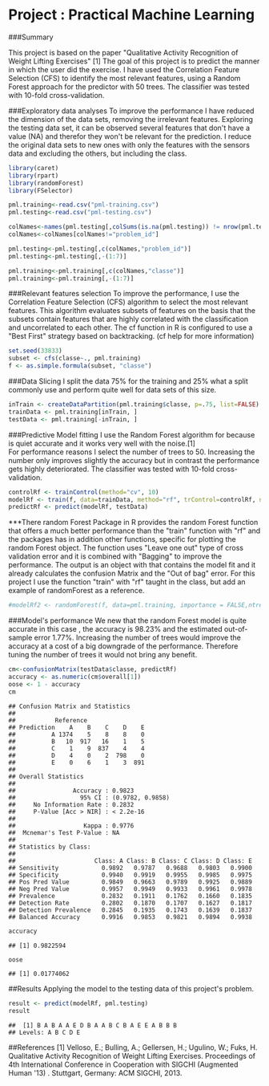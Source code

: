 # Project : Practical Machine Learning


###Summary 

This project is based on the paper "Qualitative Activity Recognition of Weight Lifting Exercises" [1] The goal of this project is to predict the manner in which the user did the exercise.
I have used the Correlation Feature Selection (CFS) to identify the most relevant features, using a Random Forest approach for the predictor with 50 trees. The classifier was tested with 10-fold  cross-validation.


###Exploratory data analyses 
To improve the performance I have reduced the dimension of the data sets, removing the irrelevant features.
Exploring the testing data set, it can be observed several features that don't have a value (NA) and therefor they won't be relevant for the prediction. I reduce the original data sets to new ones with only the features with the sensors data and excluding the others, but including the class.


```r
library(caret)
library(rpart)
library(randomForest)
library(FSelector)

pml.training<-read.csv("pml-training.csv")
pml.testing<-read.csv("pml-testing.csv")

colNames<-names(pml.testing[,colSums(is.na(pml.testing)) != nrow(pml.testing)])
colNames<-colNames[colNames!="problem_id"]

pml.testing<-pml.testing[,c(colNames,"problem_id")]
pml.testing<-pml.testing[,-(1:7)]

pml.training<-pml.training[,c(colNames,"classe")]
pml.training<-pml.training[,-(1:7)]
```

###Relevant features selection
To improve the performance, I use the Correlation Feature Selection (CFS) algorithm to select the most relevant features. This algorithm evaluates subsets of features on the basis that the subsets contain features  that are highly correlated with the classification and uncorrelated to each other.
The cf function in R is configured to use a "Best First" strategy based on backtracking. (cf help for more information)


```r
set.seed(33833) 
subset <- cfs(classe~., pml.training)
f <- as.simple.formula(subset, "classe")
```

###Data Slicing
I split the data 75% for the training and 25% what a split commonly use and perform quite well for data sets of this size.


```r
inTrain <- createDataPartition(pml.training$classe, p=.75, list=FALSE)
trainData <- pml.training[inTrain, ]
testData <- pml.training[-inTrain, ]
```


###Predictive Model fitting
I use the Random Forest algorithm for because is quiet accurate and it works very well with the noise.[1]  
For performance reasons I select the number of trees to 50. Increasing the number only improves slightly the accuracy but in contrast the performance gets highly deteriorated. The classifier was tested with 10-fold  cross-validation.


```r
controlRf <- trainControl(method="cv", 10)
modelRf <- train(f, data=trainData, method="rf", trControl=controlRf, ntree=50)
predictRf <- predict(modelRf, testData)
```

***There random Forest Package in R provides the random Forest function that offers a much better performance than the "train" function with "rf" and the packages has in addition other functions, specific for plotting the random Forest object. The function uses "Leave one out" type of cross validation error and it is combined with "Bagging" to improve the performance. The output is an object with that contains the model fit and it already calculates the confusion Matrix  and the "Out of bag" error. For this project I use the function "train" with "rf"  taught in the class, but add an example of randomForest as a reference.


```r
#modelRf2 <- randomForest(f, data=pml.training, importance = FALSE,ntree = 50,mtry=length(subset))
```



###Model's performance
We new that the random Forest model is quite accurate in this case , the accuracy is   98.23% and the estimated out-of-sample error 1.77%. Increasing the number of trees would improve the accuracy at a cost of a big downgrade of the performance. Therefore tuning the number of trees it would not bring any benefit.



```r
cm<-confusionMatrix(testData$classe, predictRf)
accuracy <- as.numeric(cm$overall[1])
oose <- 1 - accuracy
cm
```

```
## Confusion Matrix and Statistics
## 
##           Reference
## Prediction    A    B    C    D    E
##          A 1374    5    8    8    0
##          B   10  917   16    1    5
##          C    1    9  837    4    4
##          D    4    0    2  798    0
##          E    0    6    1    3  891
## 
## Overall Statistics
##                                           
##                Accuracy : 0.9823          
##                  95% CI : (0.9782, 0.9858)
##     No Information Rate : 0.2832          
##     P-Value [Acc > NIR] : < 2.2e-16       
##                                           
##                   Kappa : 0.9776          
##  Mcnemar's Test P-Value : NA              
## 
## Statistics by Class:
## 
##                      Class: A Class: B Class: C Class: D Class: E
## Sensitivity            0.9892   0.9787   0.9688   0.9803   0.9900
## Specificity            0.9940   0.9919   0.9955   0.9985   0.9975
## Pos Pred Value         0.9849   0.9663   0.9789   0.9925   0.9889
## Neg Pred Value         0.9957   0.9949   0.9933   0.9961   0.9978
## Prevalence             0.2832   0.1911   0.1762   0.1660   0.1835
## Detection Rate         0.2802   0.1870   0.1707   0.1627   0.1817
## Detection Prevalence   0.2845   0.1935   0.1743   0.1639   0.1837
## Balanced Accuracy      0.9916   0.9853   0.9821   0.9894   0.9938
```

```r
accuracy
```

```
## [1] 0.9822594
```

```r
oose
```

```
## [1] 0.01774062
```


##Results
Applying the model to the testing data of this project's problem.

```r
result <- predict(modelRf, pml.testing)
result
```

```
##  [1] B A B A A E D B A A B C B A E E A B B B
## Levels: A B C D E
```


##References
[1] Velloso, E.; Bulling, A.; Gellersen, H.; Ugulino, W.; Fuks, H. Qualitative Activity Recognition of Weight Lifting Exercises. Proceedings of 4th International Conference in Cooperation with SIGCHI (Augmented Human '13) . Stuttgart, Germany: ACM SIGCHI, 2013.


